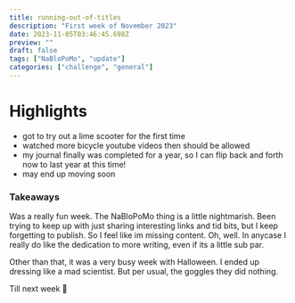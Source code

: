 ```yaml
---
title: running-out-of-titles
description: "First week of November 2023"
date: 2023-11-05T03:46:45.698Z
preview: ""
draft: false
tags: ["NaBloPoMo", "update"]
categories: ["challenge", "general"]
---
```


# Highlights

- got to try out a lime scooter for the first time
- watched more bicycle youtube videos then should be allowed
- my journal finally was completed for a year, so I can flip back and forth now to last year at this time!
- may end up moving soon


### Takeaways

Was a really fun week. The NaBloPoMo thing is a little nightmarish. Been trying to keep up with just sharing interesting links and tid bits, but I keep forgetting to publish. So I feel like im missing content. Oh, well. In anycase I really do like the dedication to more writing, even if its a little sub par.

Other than that, it was a very busy week with Halloween. I ended up dressing like a mad scientist. But per usual, the goggles they did nothing.

Till next week 👋